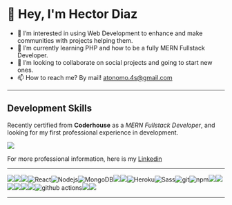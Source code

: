 <!---
HectorHDiaz/HectorHDiaz is a ✨ special ✨ repository because its `README.md` (this file) appears on your GitHub profile.
You can click the Preview link to take a look at your changes.
--->

# 👋 Hey, I'm Hector Diaz

- 👀 I’m interested in using Web Development to enhance and make communities with projects helping them.
- 🌱 I’m currently learning PHP and how to be a fully MERN Fullstack Developer. 
- 💞️ I’m looking to collaborate on social projects and going to start new ones.
- 📫 How to reach me? By mail! atonomo.4s@gmail.com
<hr>

## Development Skills

Recently certified from **Coderhouse** as a *MERN Fullstack Developer*, and looking for my first professional experience in development.

<picture>
  <img src="https://i.imgur.com/zyjUctM.png">
</picture>

For more professional information, here is my [Linkedin](https://www.linkedin.com/in/hd-arg/)


<hr>
  <img src="https://img.shields.io/badge/HTML5-E34F26? style=for-the-badge&logo=html5&logoColor=white"><img src="https://img.shields.io/badge/CSS3-1572B6? style=for-the-badge&logo=css3&logoColor=white"><img src="https://img.shields.io/badge/JavaScript-F7DF1E? style=for-the-badge&logo=javascript&logoColor=black"><img alt="React" src="https://img.shields.io/badge/-React-45b8d8? style=flat-square&logo=react&logoColor=white" /><img alt="Nodejs" src="https://img.shields.io/badge/-Nodejs-43853d?  style=flat-square&logo=Node.js&logoColor=white" /><img alt="MongoDB" src="https://img.shields.io/badge/-MongoDB-13aa52?  style=flat-square&logo=mongodb&logoColor=white" /><img src="https://img.shields.io/badge/Bootstrap-563D7C? style=for-the-badge&logo=bootstrap&logoColor=white"><img src="https://img.shields.io/badge/MySQL-005C84? style=for-the-badge&logo=mysql&logoColor=white"><img alt="Heroku" src="https://img.shields.io/badge/-Heroku-430098?  style=flat-square&logo=heroku&logoColor=white" /><img alt="Sass" src="https://img.shields.io/badge/-Sass-CC6699?  style=flat-square&logo=sass&logoColor=white" /><img alt="git" src="https://img.shields.io/badge/-Git-F05032?  style=flat-square&logo=git&logoColor=white" /><img alt="npm" src="https://img.shields.io/badge/-NPM-CB3837?  style=flat-square&logo=npm&logoColor=white" /><img src="https://img.shields.io/badge/Markdown-000000? style=for-the-badge&logo=markdown&logoColor=white"><img src="https://img.shields.io/badge/Visual_Studio-5C2D91? style=for-the-badge&logo=visual%20studio&logoColor=white"><img src="https://img.shields.io/badge/Adobe%20XD-470137? style=for-the-badge&logo=Adobe%20XD&logoColor=#FF61F6"><img src="https://img.shields.io/badge/Steam-000000? style=for-the-badge&logo=steam&logoColor=white"><img src="https://img.shields.io/badge/freecodecamp-27273D? style=for-the-badge&logo=freecodecamp&logoColor=white"><img src="https://img.shields.io/badge/MDN_Web_Docs-black? style=for-the-badge&logo=mdnwebdocs&logoColor=white"><img alt="github actions" src="https://img.shields.io/badge/-Github_Actions-2088FF? style=flat-square&logo=github-actions&logoColor=white" /><img src="https://img.shields.io/badge/Nintendo_Switch-E60012? style=for-the-badge&logo=nintendo-switch&logoColor=white"><img src="https://img.shields.io/badge/SAP-0FAAFF? style=for-the-badge&logo=sap&logoColor=white">
<hr>



